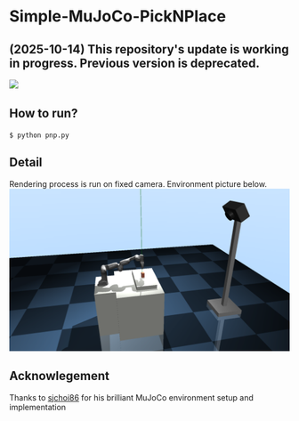# Simple-MuJoCo-PickNPlace

## (2025-10-14) This repository's update is working in progress. Previous version is deprecated.

![](img/pickandplace.gif)

## How to run?
```
$ python pnp.py
```

## Detail
Rendering process is run on fixed camera. Environment picture below.
![](img/env.png)

## Acknowlegement
Thanks to [sjchoi86](https://github.com/sjchoi86) for his brilliant MuJoCo environment setup and implementation